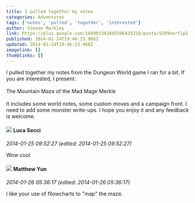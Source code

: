 ```yaml
---
title: I pulled together my notes
categories: Adventures
tags: ['notes', 'pulled', 'together', 'interested']
author: Steven Markley
link: https://plus.google.com/104903342845596429318/posts/SCR9onrfip2
published: 2014-01-24T19:46:23.066Z
updated: 2014-01-24T19:46:23.066Z
imagelink: []
thumblinks: []
---
```


I pulled together my notes from the Dungeon World game I ran for a bit. If you are interested, I present:<br /><br />The Mountain Maze of the Mad Mage Merkle<br /><br />It includes some world notes, some custom moves and a campaign front. I need to add some monster write-ups. I hope you enjoy it and any feedback is welcome.
<div id='comment z125wdghtqu3djooq04cexcgcorvyr0a30o'>
  <h4><img src='{{site.baseurl}}//images/avatars/102902519760192962142_photo.jpg'> Luca Secci</h4>
      <p><cite>2014-01-25 09:52:27 (edited: 2014-01-25 09:52:27)</cite></p>
        <p>Wow cool</p>
</div>
        

<div id='comment z125wdghtqu3djooq04cexcgcorvyr0a30o'>
  <h4><img src='{{site.baseurl}}//images/avatars/116523392515148003982_photo.jpg'> Matthew Yun</h4>
      <p><cite>2014-01-26 05:36:17 (edited: 2014-01-26 05:36:17)</cite></p>
        <p>I like your use of fllowcharts to &quot;map&quot; the maze.</p>
</div>
        